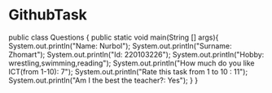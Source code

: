 # GithubTask
public class Questions {
    public static void main(String [] args){
        System.out.println("Name: Nurbol");
        System.out.println("Surname: Zhomart");
        System.out.println("Id: 220103226");
        System.out.println("Hobby: wrestling,swimming,reading");
        System.out.println("How much do you like ICT(from 1-10): 7");
        System.out.println("Rate this task from 1 to 10 : 11");
        System.out.println("Am I the best the teacher?: Yes");
    }
}
